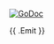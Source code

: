 [![GoDoc](https://godoc.org/astuart.co/go-robinhood?status.svg)](https://godoc.org/astuart.co/go-robinhood)

{{ .Emit }}
